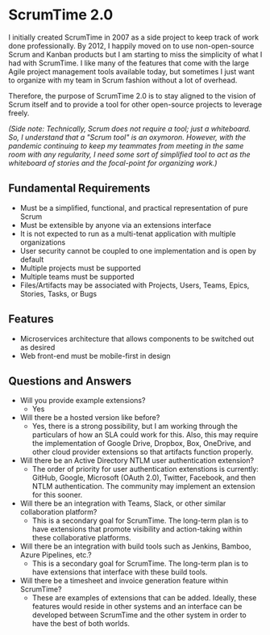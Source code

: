 # ScrumTime 2.0 #

I initially created ScrumTime in 2007 as a side project to keep track of work done professionally.  By 2012, I happily moved on to use non-open-source Scrum and Kanban products but I am starting to miss the simplicity of what I had with ScrumTime.  I like many of the features that come with the large Agile project management tools available today, but sometimes I just want to organize with my team in Scrum fashion without a lot of overhead.

Therefore, the purpose of ScrumTime 2.0 is to stay aligned to the vision of Scrum itself and to provide a tool for other open-source projects to leverage freely.

*(Side note: Technically, Scrum does not require a tool; just a whiteboard.  So, I understand that a "Scrum tool" is an oxymoron.  However, with the pandemic continuing to keep my teammates from meeting in the same room with any regularity, I need some sort of simplified tool to act as the whiteboard of stories and the focal-point for organizing work.)*

## Fundamental Requirements ##

- Must be a simplified, functional, and practical representation of pure Scrum
- Must be extensible by anyone via an extensions interface
- It is not expected to run as a multi-tenat application with multiple organizations
- User security cannot be coupled to one implementation and is open by default
- Multiple projects must be supported
- Multiple teams must be supported
- Files/Artifacts may be associated with Projects, Users, Teams, Epics, Stories, Tasks, or Bugs

## Features ##

- Microservices architecture that allows components to be switched out as desired
- Web front-end must be mobile-first in design

## Questions and Answers ##

- Will you provide example extensions?
  - Yes
- Will there be a hosted version like before?
  - Yes, there is a strong possibility, but I am working through the particulars of how an SLA could work for this.  Also, this may require the implementation of Google Drive, Dropbox, Box, OneDrive, and other cloud provider extensions so that artifacts function properly.  
- Will there be an Active Directory NTLM user authentication extension?
  - The order of priority for user authentication extenstions is currently: GitHub, Google, Microsoft (OAuth 2.0), Twitter, Facebook, and then NTLM authentication.  The community may implement an extension for this sooner.
- Will there be an integration with Teams, Slack, or other similar collaboration platform?
  - This is a secondary goal for ScrumTime.  The long-term plan is to have extensions that promote visibility and action-taking within these collaborative platforms.
- Will there be an integration with build tools such as Jenkins, Bamboo, Azure Pipelines, etc.?
  - This is a secondary goal for ScrumTime.  The long-term plan is to have extensions that interface with these build tools.
- Will there be a timesheet and invoice generation feature within ScrumTime?
  - These are examples of extensions that can be added.  Ideally, these features would reside in other systems and an interface can be developed between ScrumTime and the other system in order to have the best of both worlds.

